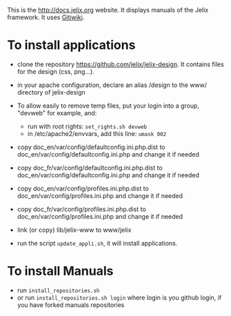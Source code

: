 This is the http://docs.jelix.org website. It displays manuals of the Jelix framework.
It uses [Gitiwiki](https://github.com/laurentj/gitiwiki).


To install applications
=======================

- clone the repository https://github.com/jelix/jelix-design. It contains files for the design (css, png...).
 
- in your apache configuration, declare an alias /design to the www/ directory of jelix-design

- To allow easily to remove temp files, put your login into a group, "devweb" for example, and:
   - run with root rights: `set_rights.sh devweb`
   - in /etc/apache2/envvars, add this line: `umask 002`

- copy doc_en/var/config/defaultconfig.ini.php.dist to doc_en/var/config/defaultconfig.ini.php and change it if needed

- copy doc_fr/var/config/defaultconfig.ini.php.dist to doc_en/var/config/defaultconfig.ini.php and change it if needed

- copy doc_en/var/config/profiles.ini.php.dist to doc_en/var/config/profiles.ini.php and change it if needed

- copy doc_fr/var/config/profiles.ini.php.dist to doc_en/var/config/profiles.ini.php and change it if needed

- link (or copy) lib/jelix-www to www/jelix

- run the script `update_appli.sh`, it will install applications.

To install Manuals
==================

- run `install_repositories.sh`
- or run `install_repositories.sh login`
  where login is you github login, if you have forked manuals repositories


